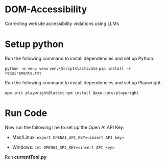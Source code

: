 # DOM-Accessibility
Correcting website accessibility violations using LLMs

# Setup python
Run the following command to install dependencies and set up Python:

`python -m venv venv`
`venv\Scripts\activate`
`pip install -r requirements.txt`

Run the following command to install dependencies and set up Playwright:

`npm init playwright@latest`
`npm install @axe-core/playwright`

# Run Code
Now run the following line to set up the Open AI API Key:

* Mac/Linux:
```export OPENAI_API_KEY=<insert API key>```

* Windows:
```set OPENAI_API_KEY=<insert API key>```

Run **currentTool.py**
